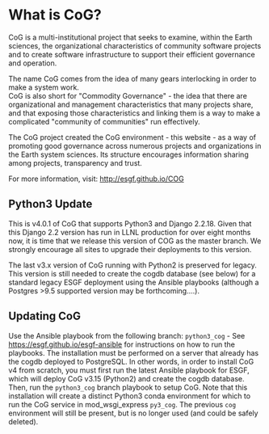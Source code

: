 What is CoG?
============

CoG is a multi-institutional project that seeks to examine, within the Earth sciences, 
the organizational characteristics of community software projects and to create software infrastructure 
to support their efficient governance and operation.

The name CoG comes from the idea of many gears interlocking in order to make a system work.  
CoG is also short for "Commodity Governance" - the idea that there are organizational and management characteristics that many projects share, 
and that exposing those characteristics and linking them is a way to make a complicated "community of communities" run effectively.

The CoG project created the CoG environment - this website - as a way of promoting good governance across numerous projects 
and organizations in the Earth system sciences.  Its structure encourages information sharing among projects, transparency and trust.

For more information, visit: http://esgf.github.io/COG

Python3 Update
--------------


This is v4.0.1 of CoG that supports Python3 and Django 2.2.18.  Given that this Django 2.2 version has run in LLNL production for over eight months now, it is time that we release this version of COG as the master branch.  We strongly encourage all sites to upgrade their deployments to this version.

The last v3.x version of CoG running with Python2 is preserved for legacy.  This version is still needed to create the cogdb database (see below) for a standard legacy ESGF deployment using the Ansible playbooks (although a Postgres >9.5 supported version may be forthcoming....).

Updating CoG
------------

Use the Ansible playbook from the following branch: `python3_cog` - See https://esgf.github.io/esgf-ansible for instructions on how to run the playbooks. 
The installation must be performed on a server that already has the cogdb deployed to PostgreSQL.  In other words, in order to install CoG v4 from scratch, you must first run the latest Ansible playbook for ESGF, which will deploy CoG v3.15 (Python2) and create the cogdb database.  Then, run the  `python3_cog` branch playbook to setup CoG.  Note that this installation will create a distinct Python3 conda environment for which to run the CoG service in mod_wsgi_express `py3_cog`.  The previous `cog` environment will still be present, but is no longer used (and could be safely deleted).

